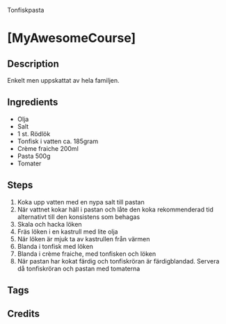 <!--- Prerequisites : Create a new directory in recipes and add your files there. --->
<!--- This is how your .md files should look like --->

<!--- Title, Name of the recipe --->
Tonfiskpasta
# [MyAwesomeCourse]


<!--- Optional : Picture of the end result of the recipe --->
<!--- Example [Roasted Tomatosalsa](loc/of/file/in/repo.jpg) --->



  ## Description
  <!--- Description of why others should use this recipe --->
  <!--- Example :

  Perfectly served directly from the skillet.

  --->
Enkelt men uppskattat av hela familjen.


  ## Ingredients
  <!--- This needs to be a bullet list with the required
    ingredients described in SI or else provide a conversion to SI
  --->
  <!--- Example with conversion:

  * 6 pieces of fresh tomato (500g)
  -->
  <!--- Example when described explicit in SI :

  * 500g of fresh tomato

  --->
  * Olja
  * Salt
  * 1 st. Rödlök
  * Tonfisk i vatten ca. 185gram
  * Crème fraiche 200ml
  * Pasta 500g
  * Tomater

  ## Steps
  <!--- Steps to recreate the receipt. Explicit described --->
  <!--- Example :
  1. Hotten skillet to 100 degrees Celsius
  1. Put mashed tomatoes in the skillet
  1. ....
  --->
  1. Koka upp vatten med en nypa salt till pastan
  2. När vattnet kokar häll i pastan och låte den koka rekommenderad tid alternativt till den konsistens som behagas
  3. Skala och hacka löken
  4. Fräs löken i en kastrull med lite olja
  5. När löken är mjuk ta av kastrullen från värmen
  6. Blanda i tonfisk med löken
  7. Blanda i crème fraiche, med tonfisken och löken
  8. När pastan har kokat färdig och tonfiskröran är färdigblandad. Servera då tonfiskröran och pastan med tomaterna
  ## Tags
  <!--- Optional tags to users to search for --->
  <!---

  * Vegetarian
  * Snacks

  --->
  ## Credits
<!--- Optional credits --->
